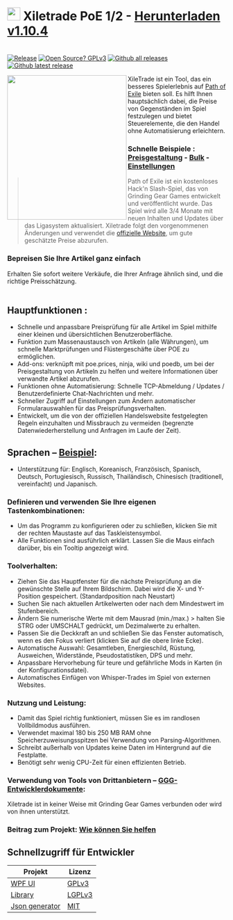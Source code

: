 # <img src="https://i.imgur.com/dhWQgtY.png" width="30" height="30"> Xiletrade PoE 1/2 - [Herunterladen v1.10.4](https://github.com/maxensas/xiletrade/releases/download/1.10.4/Xiletrade_win-x64.7z)  

[<img width="20" height="15" src="https://user-images.githubusercontent.com/62154281/104107842-feae5080-52bf-11eb-8e8f-d8827f1f0334.png">](https://github.com/maxensas/xiletrade)
[<img width="20" height="15" src="https://user-images.githubusercontent.com/62154281/104107838-fd7d2380-52bf-11eb-8d47-f949fd7a3b58.png">](https://github.com/maxensas/xiletrade/blob/master/readme/README.kr.md)
[<img width="20" height="15" src="https://user-images.githubusercontent.com/62154281/104107835-fd7d2380-52bf-11eb-8e08-614b2610eca4.png">](https://github.com/maxensas/xiletrade/blob/master/readme/README.fr.md)
[<img width="20" height="15" src="https://user-images.githubusercontent.com/62154281/104107839-fe15ba00-52bf-11eb-807e-25088a595f33.png">](https://github.com/maxensas/xiletrade/blob/master/readme/README.es.md)
[<img width="20" height="15" src="https://user-images.githubusercontent.com/62154281/104107836-fd7d2380-52bf-11eb-8ba2-bcdc04dab8b9.png">](https://github.com/maxensas/xiletrade/blob/master/readme/README.de.md)
[<img width="20" height="15" src="https://user-images.githubusercontent.com/62154281/104107833-fce48d00-52bf-11eb-896a-c5671965cb51.png">](https://github.com/maxensas/xiletrade/blob/master/readme/README.pt.md)
[<img width="20" height="15" src="https://user-images.githubusercontent.com/62154281/104107837-fd7d2380-52bf-11eb-8df0-091c9d9cc05a.png">](https://github.com/maxensas/xiletrade/blob/master/readme/README.ru.md)
[<img width="20" height="15" src="https://user-images.githubusercontent.com/62154281/104107841-feae5080-52bf-11eb-8ca7-1f402cbf6e5e.png">](https://github.com/maxensas/xiletrade/blob/master/readme/README.th.md)
[<img width="20" height="15" src="https://user-images.githubusercontent.com/62154281/104107840-fe15ba00-52bf-11eb-939e-d98bba60877d.png">](https://github.com/maxensas/xiletrade/blob/master/readme/README.tw.md)
[<img width="20" height="15" src="https://user-images.githubusercontent.com/62154281/104107834-fce48d00-52bf-11eb-8902-02d5a6d457c8.png">](https://github.com/maxensas/xiletrade/blob/master/readme/README.cn.md)
[<img width="20" height="15" src="https://user-images.githubusercontent.com/62154281/222918792-06b9c888-bb96-40af-a27c-68b664fe60b5.png">](https://github.com/maxensas/xiletrade/blob/master/readme/README.jp.md)<br>
[![Release](https://img.shields.io/github/release/maxensas/xiletrade.svg)](https://github.com/maxensas/xiletrade/releases/) 
[![Open Source? GPLv3](https://badgen.net/badge/Open%20Source%20%3F/GPLv3/green?icon=github)](https://github.com/maxensas/xiletrade/tree/master/src)
[![Github all releases](https://img.shields.io/github/downloads/maxensas/xiletrade/total.svg)](https://GitHub.com/maxensas/xiletrade/releases/) [![Github latest release](https://img.shields.io/github/downloads/maxensas/xiletrade/latest/total.svg)](https://GitHub.com/maxensas/xiletrade/releases/)

<img align="left" width="275" height="332" src="https://github.com/user-attachments/assets/88daa50e-b17b-450e-adff-c88a9f74a41c">

XileTrade ist ein Tool, das ein besseres Spielerlebnis auf [Path of Exile](https://de.pathofexile.com/) bieten soll. Es hilft Ihnen hauptsächlich dabei, die Preise von Gegenständen im Spiel festzulegen und bietet Steuerelemente, die den Handel ohne Automatisierung erleichtern.
### Schnelle Beispiele : [Preisgestaltung](https://youtu.be/4mP3uOsr8oc) - [Bulk](https://youtu.be/6yuLZXTho-A) - [Einstellungen](https://youtu.be/libdIjrNM-8 )<br>
> Path of Exile ist ein kostenloses Hack'n Slash-Spiel, das von Grinding Gear Games entwickelt und veröffentlicht wurde. Das Spiel wird alle 3/4 Monate mit neuen Inhalten und Updates über das Ligasystem aktualisiert.
> Xiletrade folgt den vorgenommenen Änderungen und verwendet die [offizielle Website](https://de.pathofexile.com/trade/search/), um gute geschätzte Preise abzurufen.

### Bepreisen Sie Ihre Artikel ganz einfach
Erhalten Sie sofort weitere Verkäufe, die Ihrer Anfrage ähnlich sind, und die richtige Preisschätzung.<br> <br>

## Hauptfunktionen :
* Schnelle und anpassbare Preisprüfung für alle Artikel im Spiel mithilfe einer kleinen und übersichtlichen Benutzeroberfläche.
* Funktion zum Massenaustausch von Artikeln (alle Währungen), um schnelle Marktprüfungen und Flüstergeschäfte über POE zu ermöglichen.
* Add-ons: verknüpft mit poe.prices, ninja, wiki und poedb, um bei der Preisgestaltung von Artikeln zu helfen und weitere Informationen über verwandte Artikel abzurufen.
* Funktionen ohne Automatisierung: Schnelle TCP-Abmeldung / Updates / Benutzerdefinierte Chat-Nachrichten und mehr.
* Schneller Zugriff auf Einstellungen zum Ändern automatischer Formularauswahlen für das Preisprüfungsverhalten.
* Entwickelt, um die von der offiziellen Handelswebsite festgelegten Regeln einzuhalten und Missbrauch zu vermeiden (begrenzte Datenwiederherstellung und Anfragen im Laufe der Zeit).

## Sprachen – [Beispiel](https://github.com/maxensas/xiletrade/blob/master/LANGUAGES.md):
* Unterstützung für: Englisch, Koreanisch, Französisch, Spanisch, Deutsch, Portugiesisch, Russisch, Thailändisch, Chinesisch (traditionell, vereinfacht) und Japanisch.

### Definieren und verwenden Sie Ihre eigenen Tastenkombinationen:
* Um das Programm zu konfigurieren oder zu schließen, klicken Sie mit der rechten Maustaste auf das Taskleistensymbol.
* Alle Funktionen sind ausführlich erklärt. Lassen Sie die Maus einfach darüber, bis ein Tooltip angezeigt wird.

### Toolverhalten:
* Ziehen Sie das Hauptfenster für die nächste Preisprüfung an die gewünschte Stelle auf Ihrem Bildschirm. Dabei wird die X- und Y-Position gespeichert. (Standardposition nach Neustart)
* Suchen Sie nach aktuellen Artikelwerten oder nach dem Mindestwert im Stufenbereich.
* Ändern Sie numerische Werte mit dem Mausrad (min./max.) > halten Sie STRG oder UMSCHALT gedrückt, um Dezimalwerte zu erhalten.
* Passen Sie die Deckkraft an und schließen Sie das Fenster automatisch, wenn es den Fokus verliert (klicken Sie auf die obere linke Ecke).
* Automatische Auswahl: Gesamtleben, Energieschild, Rüstung, Ausweichen, Widerstände, Pseudostatistiken, DPS und mehr.
* Anpassbare Hervorhebung für teure und gefährliche Mods in Karten (in der Konfigurationsdatei).
* Automatisches Einfügen von Whisper-Trades im Spiel von externen Websites.

### Nutzung und Leistung:
* Damit das Spiel richtig funktioniert, müssen Sie es im randlosen Vollbildmodus ausführen.
* Verwendet maximal 180 bis 250 MB RAM ohne Speicherzuweisungsspitzen bei Verwendung von Parsing-Algorithmen.
* Schreibt außerhalb von Updates keine Daten im Hintergrund auf die Festplatte.
* Benötigt sehr wenig CPU-Zeit für einen effizienten Betrieb.

### Verwendung von Tools von Drittanbietern – [GGG-Entwicklerdokumente](https://www.pathofexile.com/developer/docs/index#policy):
Xiletrade ist in keiner Weise mit Grinding Gear Games verbunden oder wird von ihnen unterstützt.<br>

### Beitrag zum Projekt: [Wie können Sie helfen](https://github.com/maxensas/xiletrade/blob/master/CONTRIBUTING.md)

## Schnellzugriff für Entwickler
| Projekt | Lizenz |
|---------|---------|
| [WPF UI](https://github.com/maxensas/xiletrade/tree/master/src/Xiletrade) | [GPLv3](https://github.com/maxensas/xiletrade/blob/master/licenses/LICENSE_Xiletrade) |
| [Library](https://github.com/maxensas/xiletrade/tree/master/src/Xiletrade.Library) | [LGPLv3](https://github.com/maxensas/xiletrade/blob/master/licenses/LICENSE_XiletradeLibrary) |
| [Json generator](https://github.com/maxensas/xiletrade/tree/master/src/Xiletrade.Json) | [MIT](https://github.com/maxensas/xiletrade/blob/master/licenses/LICENSE_XiletradeJson) |